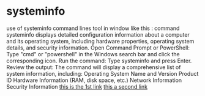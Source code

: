# systeminfo
use of systeminfo command lines tool in window like this :
 command systeminfo displays detailed configuration information about a computer and its operating system, including hardware properties, operating system details, and security information. 
 Open Command Prompt or PowerShell:
Type "cmd" or "powershell" in the Windows search bar and click the corresponding icon. 
Run the command:
Type systeminfo and press Enter. 
Review the output:
The command will display a comprehensive list of system information, including: 
Operating System Name and Version 
Product ID 
Hardware Information (RAM, disk space, etc.) 
Network Information 
Security Information 
[this is the 1st link](https://learn.microsoft.com/en-us/windows-server/administration/windows-commands/systeminfo)
[this a second link](https://www.computerhope.com/systemin.htm)
